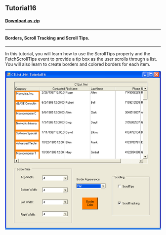 ## Tutorial16
#### [Download as zip](https://grapecity.github.io/DownGit/#/home?url=https://github.com/GrapeCity/ComponentOne-WinForms-Samples/tree/master/NetFramework\List\CS\Tutorials\Tutorial16)
____
#### Borders, Scroll Tracking and Scroll Tips.
____
In this tutorial, you will learn how to use the ScrollTips property and the FetchScrollTips event to provide a tip box as the user scrolls through a list.
You will also learn to create borders and colored borders for each item.

![screenshot](screenshot.png)
